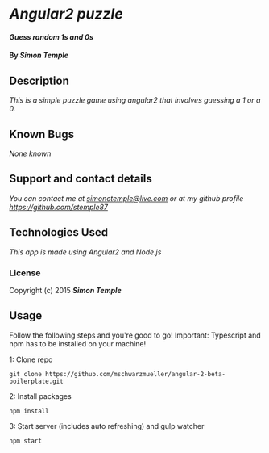 # _Angular2 puzzle_

#### _Guess random 1s and 0s_

#### By _**Simon Temple**_

## Description

_This is a simple puzzle game using angular2 that involves guessing a 1 or a 0._

## Known Bugs

_None known_

## Support and contact details

_You can contact me at simonctemple@live.com or at my github profile https://github.com/stemple87_

## Technologies Used

_This app is made using Angular2 and Node.js_

### License


Copyright (c) 2015 **_Simon Temple_**


## Usage
Follow the following steps and you're good to go! Important: Typescript and npm has to be installed on your machine!

1: Clone repo
```
git clone https://github.com/mschwarzmueller/angular-2-beta-boilerplate.git
```
2: Install packages
```
npm install
```
3: Start server (includes auto refreshing) and gulp watcher
```
npm start
```
